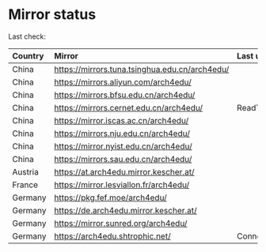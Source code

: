 <script src="./time.js"></script>
# Mirror status
Last check: <script type="text/javascript">localize(1756164182.422436);</script>

|Country|Mirror|Last update|
|:------|:-----|:----------|
|China|https://mirrors.tuna.tsinghua.edu.cn/arch4edu/|<script type="text/javascript">localize(1756104457);</script>|
|China|https://mirrors.aliyun.com/arch4edu/|<script type="text/javascript">localize(1756104457);</script>|
|China|https://mirrors.bfsu.edu.cn/arch4edu/|<script type="text/javascript">localize(1756104457);</script>|
|China|https://mirrors.cernet.edu.cn/arch4edu/|ReadTimeout|
|China|https://mirror.iscas.ac.cn/arch4edu/|<script type="text/javascript">localize(1756104457);</script>|
|China|https://mirrors.nju.edu.cn/arch4edu/|<script type="text/javascript">localize(1756018163);</script>|
|China|https://mirror.nyist.edu.cn/arch4edu/|<script type="text/javascript">localize(1756104457);</script>|
|China|https://mirrors.sau.edu.cn/arch4edu/|<script type="text/javascript">localize(1756104457);</script>|
|Austria|https://at.arch4edu.mirror.kescher.at/|<script type="text/javascript">localize(1756104457);</script>|
|France|https://mirror.lesviallon.fr/arch4edu/|<script type="text/javascript">localize(1756104457);</script>|
|Germany|https://pkg.fef.moe/arch4edu/|<script type="text/javascript">localize(1756104457);</script>|
|Germany|https://de.arch4edu.mirror.kescher.at/|<script type="text/javascript">localize(1756104457);</script>|
|Germany|https://mirror.sunred.org/arch4edu/|<script type="text/javascript">localize(1756104457);</script>|
|Germany|https://arch4edu.shtrophic.net/|ConnectionError|

<script src="./tablefilter/tablefilter.js"></script>
<script src="./table.js"></script>